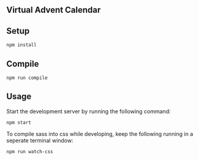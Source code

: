 Virtual Advent Calendar
---

Setup
---

```
npm install
```

Compile
---

```
npm run compile
```

Usage
---

Start the development server by running the following command:

```
npm start
```

To compile sass into css while developing, keep the following running in a seperate terminal window:

```
npm run watch-css
```

